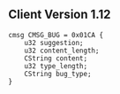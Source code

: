 ## Client Version 1.12

```rust,ignore
cmsg CMSG_BUG = 0x01CA {
    u32 suggestion;    
    u32 content_length;    
    CString content;    
    u32 type_length;    
    CString bug_type;    
}

```
